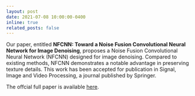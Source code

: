 ```yaml
---
layout: post
date: 2021-07-08 10:00:00-0400
inline: true
related_posts: false
---
```

Our paper, entitled **NFCNN: Toward a Noise Fusion Convolutional Neural Network for Image Denoising**, proposes a Noise Fusion Convolutional Neural Network (NFCNN) designed for image denoising. Compared to existing methods, NFCNN demonstrates a notable advantage in preserving texture details. This work has been accepted for publication in Signal, Image and Video Processing, a journal published by Springer.

 

The offcial full paper is available [here](https://link.springer.com/article/10.1007/s11760-021-01965-8).